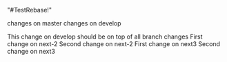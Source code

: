 "#TestRebase!" 

changes on master
changes on develop

This change on develop should be on top of all branch changes
First change on next-2
Second change on next-2
First change on next3
Second change on next3
